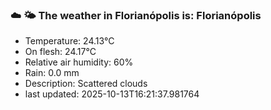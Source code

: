 ### ☁️ 🌤️  The weather in Florianópolis is: Florianópolis

- Temperature: 24.13°C
- On flesh: 24.17°C
- Relative air humidity: 60%
- Rain: 0.0 mm
- Description: Scattered clouds
- last updated: 2025-10-13T16:21:37.981764
